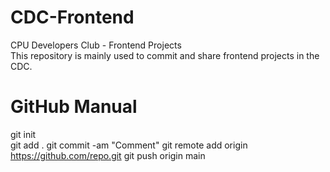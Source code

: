 # CDC-Frontend

CPU Developers Club - Frontend Projects  
This repository is mainly used to commit and share frontend projects in the CDC.

# GitHub Manual

git init  
git add .
git commit -am "Comment"
git remote add origin https://github.com/repo.git
git push origin main
